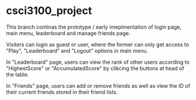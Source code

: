 # csci3100_project

This branch continas the prototype / early imeplmentation of login page, main menu, leaderboard and manage friends page.

Visiters can login as guest or user, where the former can only get access to "Play", "Leaderboard" and "Logout" options in main menu.

In "Leaderboard" page, users can view the rank of other users according to "HighestScore" or "AccumulatedScore" by clikcing the buttons at head of the table.

In "Friends" page, users can add or remove friends as well as view the ID of their current friends stored in their friend lists.
